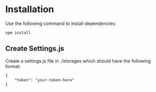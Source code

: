 # Installation
Use the following command to install dependencies:

```bash
npm install
```

## Create Settings.js
Create a settings.js file in ./storages which should have the following format:

```
{
    "token": "your-token-here"
}
```